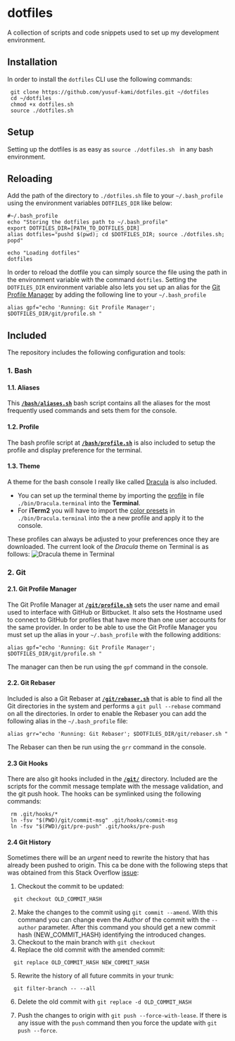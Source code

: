 # dotfiles
A collection of scripts and code snippets used to set up my development environment.

## Installation
In order to install the `dotfiles` CLI use the following commands:
```
 git clone https://github.com/yusuf-kami/dotfiles.git ~/dotfiles
 cd ~/dotfiles
 chmod +x dotfiles.sh
 source ./dotfiles.sh
```

## Setup
Setting up the dotfiles is as easy as `source ./dotfiles.sh ` in any bash environment.

## Reloading
Add the path of the directory to `./dotfiles.sh` file to your `~/.bash_profile` using the environment variables `DOTFILES_DIR` like below:
```
#~/.bash_profile
echo "Storing the dotfiles path to ~/.bash_profile"
export DOTFILES_DIR=[PATH_TO_DOTFILES_DIR]
alias dotfiles="pushd $(pwd); cd $DOTFILES_DIR; source ./dotfiles.sh; popd"

echo "Loading dotfiles"
dotfiles
```
In order to reload the dotfile you can simply source the file using the path in the environment variable with the command `dotfiles`.
Setting the `DOTFILES_DIR` environment variable also lets you set up an alias for the [Git Profile Manager](https://github.com/yusuf-kami/dotfiles/blob/master/git/profile.sh) by adding the following line to your `~/.bash_profile`
```
alias gpf="echo 'Running: Git Profile Manager'; $DOTFILES_DIR/git/profile.sh "
```


## Included
The repository includes the following configuration and tools:
### 1. Bash
#### 1.1. Aliases
This **[`/bash/aliases.sh`](https://github.com/yusuf-kami/dotfiles/blob/master/bash/aliases.sh)** bash script contains all the aliases for the most frequently used commands and sets them for the console.
#### 1.2. Profile
The bash profile script at **[`/bash/profile.sh`](https://github.com/yusuf-kami/dotfiles/blob/master/bash/profile.sh)** is also included to setup the profile and display preference for the terminal.

#### 1.3. Theme
A theme for the bash console I really like called [Dracula](https://draculatheme.com/) is also included.
- You can set up the terminal theme by importing the [profile](https://github.com/yusuf-kami/dotfiles/blob/master/bin/Dracula.terminal) in file `./bin/Dracula.terminal` into the **Terminal**.
- For **iTerm2** you will have to import the [color presets](https://github.com/yusuf-kami/dotfiles/blob/master/bin/Dracula.terminal) in `./bin/Dracula.terminal` into the a new profile and apply it to the console.

These profiles can always be adjusted to your preferences once they are downloaded. The current look of the *Dracula* theme on Terminal is as follows:
![Dracula theme in Terminal](https://github.com/yusuf-kami/dotfiles/blob/master/bin/Dracula.png)


### 2. Git
#### 2.1. Git Profile Manager
The Git Profile Manager at **[`/git/profile.sh`](https://github.com/yusuf-kami/dotfiles/blob/master/git/profile.sh)** sets the user name and email used to interface with GitHub or Bitbucket. It also sets the Hostname used to connect to GitHub for profiles that have more than one user accounts for the same provider.
In order to be able to use the Git Profile Manager you must set up the alias in your `~/.bash_profile` with the following additions:
```~/.bash_profile
alias gpf="echo 'Running: Git Profile Manager'; $DOTFILES_DIR/git/profile.sh "
```
The manager can then be run using the `gpf` command in the console.

#### 2.2. Git Rebaser
Included is also a Git Rebaser at **[`/git/rebaser.sh`](https://github.com/yusuf-kami/dotfiles/blob/master/git/rebaser.sh)** that is able to find all the Git directories in the system and performs a `git pull --rebase` command on all the directories.
In order to enable the Rebaser you can add the following alias in the `~/.bash_profile` file:
```~/.bash_profile
alias grr="echo 'Running: Git Rebaser'; $DOTFILES_DIR/git/rebaser.sh "
```
The Rebaser can then be run using the `grr` command in the console.

#### 2.3 Git Hooks
There are also git hooks included in the **[`/git/`](https://github.com/yusuf-kami/dotfiles/blob/master/git/)** directory. Included are the scripts for the commit message template with the message validation, and the git push hook.
The hooks can be symlinked using the following commands:
```
 rm .git/hooks/*
 ln -fsv "$(PWD)/git/commit-msg" .git/hooks/commit-msg
 ln -fsv "$(PWD)/git/pre-push" .git/hooks/pre-push
```
#### 2.4 Git History
Sometimes there will be an *urgent* need to rewrite the history that has already been pushed to origin. This ca be done with the following steps that was obtained from this Stack Overflow [issue](https://stackoverflow.com/questions/3042437/change-commit-author-at-one-specific-commit):
1. Checkout the commit to be updated:
```
  git checkout OLD_COMMIT_HASH
```
2. Make the changes to the commit using `git commit --amend`. With this command you can change even the *Author* of the commit with the `--author` parameter. After this command you should get a new commit hash (NEW_COMMIT_HASH) identifying the introduced changes.
3. Checkout to the main branch with `git checkout`
4. Replace the old commit with the amended commit:
```
  git replace OLD_COMMIT_HASH NEW_COMMIT_HASH
```
5. Rewrite the history of all future commits in your trunk:
```
  git filter-branch -- --all
```
6. Delete the old commit with `git replace -d OLD_COMMIT_HASH`

7. Push the changes to origin with `git push --force-with-lease`. If there is any issue with the `push` command then you force the update with `git push --force`.
